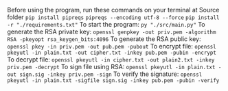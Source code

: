 Before using the program, run these commands on your terminal at Source folder
```pip install pipreqs```
```pipreqs --encoding utf-8 --force```
```pip install -r "./requirements.txt"```
To start the program:
```py "./src/main.py"```
To generate the RSA private key:
```openssl genpkey -out priv.pem -algorithm RSA -pkeyopt rsa_keygen_bits:4096```
To generate the RSA public key:
```openssl pkey -in priv.pem -out pub.pem -pubout```
To encrypt file:
```openssl pkeyutl -in plain.txt -out cipher.txt -inkey pub.pem -pubin -encrypt```
To decrypt file:
```openssl pkeyutl -in cipher.txt -out plain2.txt -inkey priv.pem -decrypt```
To sign file using RSA:
```openssl pkeyutl -in plain.txt -out sign.sig -inkey priv.pem -sign```
To verify the signature:
```openssl pkeyutl -in plain.txt -sigfile sign.sig -inkey pub.pem -pubin -verify```
